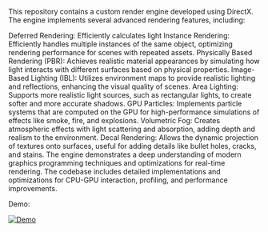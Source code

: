 This repository contains a custom render engine developed using DirectX. The engine implements several advanced rendering features, including:

Deferred Rendering: Efficiently calculates light
Instance Rendering: Efficiently handles multiple instances of the same object, optimizing rendering performance for scenes with repeated assets.
Physically Based Rendering (PBR): Achieves realistic material appearances by simulating how light interacts with different surfaces based on physical properties.
Image-Based Lighting (IBL): Utilizes environment maps to provide realistic lighting and reflections, enhancing the visual quality of scenes.
Area Lighting: Supports more realistic light sources, such as rectangular lights, to create softer and more accurate shadows.
GPU Particles: Implements particle systems that are computed on the GPU for high-performance simulations of effects like smoke, fire, and explosions.
Volumetric Fog: Creates atmospheric effects with light scattering and absorption, adding depth and realism to the environment.
Decal Rendering: Allows the dynamic projection of textures onto surfaces, useful for adding details like bullet holes, cracks, and stains.
The engine demonstrates a deep understanding of modern graphics programming techniques and optimizations for real-time rendering. The codebase includes detailed implementations and optimizations for CPU-GPU interaction, profiling, and performance improvements.


Demo:


[![Demo](https://img.youtube.com/vi/kK5F6gsHc4k/0.jpg)](https://youtu.be/kK5F6gsHc4k)
